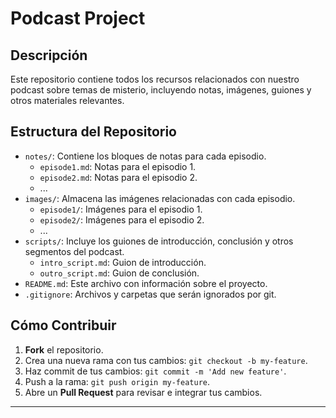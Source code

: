 # Podcast Project

## Descripción

Este repositorio contiene todos los recursos relacionados con nuestro podcast sobre temas de misterio, incluyendo notas, imágenes, guiones y otros materiales relevantes. 

## Estructura del Repositorio

- `notes/`: Contiene los bloques de notas para cada episodio.
  - `episode1.md`: Notas para el episodio 1.
  - `episode2.md`: Notas para el episodio 2.
  - ...
- `images/`: Almacena las imágenes relacionadas con cada episodio.
  - `episode1/`: Imágenes para el episodio 1.
  - `episode2/`: Imágenes para el episodio 2.
  - ...
- `scripts/`: Incluye los guiones de introducción, conclusión y otros segmentos del podcast.
  - `intro_script.md`: Guion de introducción.
  - `outro_script.md`: Guion de conclusión.
- `README.md`: Este archivo con información sobre el proyecto.
- `.gitignore`: Archivos y carpetas que serán ignorados por git.

## Cómo Contribuir

1. **Fork** el repositorio.
2. Crea una nueva rama con tus cambios: `git checkout -b my-feature`.
3. Haz commit de tus cambios: `git commit -m 'Add new feature'`.
4. Push a la rama: `git push origin my-feature`.
5. Abre un **Pull Request** para revisar e integrar tus cambios.


---
